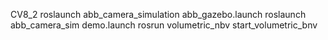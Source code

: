 CV8_2
roslaunch abb_camera_simulation abb_gazebo.launch 
roslaunch abb_camera_sim demo.launch
rosrun volumetric_nbv start_volumetric_bnv 
